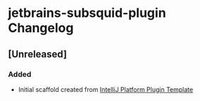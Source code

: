 <!-- Keep a Changelog guide -> https://keepachangelog.com -->

# jetbrains-subsquid-plugin Changelog

## [Unreleased]
### Added
- Initial scaffold created from [IntelliJ Platform Plugin Template](https://github.com/JetBrains/intellij-platform-plugin-template)
